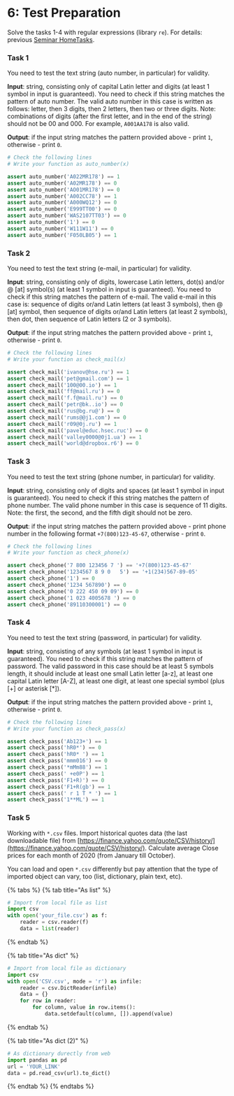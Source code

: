 # 6: Test Preparation

Solve the tasks 1-4 with regular expressions \(library `re`\). For details: previous [Seminar HomeTasks](../seminar-5/5-hometasks.md).

### Task 1

You need to test the text string \(auto number, in particular\) for validity.

**Input**: string, consisting only of capital Latin letter and digits \(at least 1 symbol in input is guaranteed\). You need to check if this string matches the pattern of auto number. The valid auto number in this case is written as follows: letter, then 3 digits, then 2 letters, then two or three digits. Note: combinations of digits \(after the first letter, and in the end of the string\) should not be 00 and 000. For example, `A001AA178` is also valid.

**Output**: if the input string matches the pattern provided above - print `1`, otherwise - print `0`.

```python
# Check the following lines
# Write your function as auto_number(x)

assert auto_number('A022MR178') == 1
assert auto_number('A02MR178') == 0
assert auto_number('AO01MR178') == 0
assert auto_number('A002CC78') == 1
assert auto_number('A000WQ12') == 0
assert auto_number('E999TT00') == 0
assert auto_number('WAS2107TT03') == 0
assert auto_number('1') == 0
assert auto_number('W111W11') == 0
assert auto_number('F050LB05') == 1
```

### Task 2

You need to test the text string \(e-mail, in particular\) for validity.

**Input**: string, consisting only of digits, lowercase Latin letters, dot\(s\) and/or @ \[at\] symbol\(s\) \(at least 1 symbol in input is guaranteed\). You need to check if this string matches the pattern of e-mail. The valid e-mail in this case is: sequence of digits or/and Latin letters \(at least 3 symbols\), then @ \[at\] symbol, then sequence of digits or/and Latin letters \(at least 2 symbols\), then dot, then sequence of Latin letters \(2 or 3 symbols\).

**Output**: if the input string matches the pattern provided above - print `1`, otherwise - print `0`.

```python
# Check the following lines
# Write your function as check_mail(x)

assert check_mail('ivanov@hse.ru') == 1
assert check_mail('pet@gmail.com') == 1
assert check_mail('100@00.io') == 1
assert check_mail('ff@mail.ru') == 0
assert check_mail('f.f@mail.ru') == 0
assert check_mail('petr@bk..io') == 0
assert check_mail('rus@bg.ru@') == 0
assert check_mail('rums@@j1.com') == 0
assert check_mail('r09@0j.ru') == 1
assert check_mail('pavel@educ.hsec.ruc') == 0
assert check_mail('valley0000@0j1.ua') == 1
assert check_mail('world@dropbox.r6') == 0
```

### Task 3

You need to test the text string \(phone number, in particular\) for validity.

**Input**: string, consisting only of digits and spaces \(at least 1 symbol in input is guaranteed\). You need to check if this string matches the pattern of phone number. The valid phone number in this case is sequence of 11 digits. Note: the first, the second, and the fifth digit should not be zero.

**Output**: if the input string matches the pattern provided above - print phone number in the following format `+7(800)123-45-67`, otherwise - print `0`.

```python
# Check the following lines
# Write your function as check_phone(x)

assert check_phone('7 800 123456 7 ') == '+7(800)123-45-67'
assert check_phone('1234567 8 9 0   5') == '+1(234)567-89-05'
assert check_phone('1') == 0
assert check_phone('1234 567890') == 0
assert check_phone('0 222 450 09 09') == 0
assert check_phone('1 023 4005678 ') == 0
assert check_phone('89110300001') == 0
```

### Task 4

You need to test the text string \(password, in particular\) for validity.

**Input**: string, consisting of any symbols \(at least 1 symbol in input is guaranteed\). You need to check if this string matches the pattern of password. The valid password in this case should be at least 5 symbols length, it should include at least one small Latin letter \[a-z\], at least one capital Latin letter \[A-Z\], at least one digit, at least one special symbol \(plus \[+\] or asterisk \[\*\]\).

**Output**: if the input string matches the pattern provided above - print `1`, otherwise - print `0`.

```python
# Check the following lines
# Write your function as check_pass(x)

assert check_pass('Ab123+') == 1
assert check_pass('hR0*') == 0
assert check_pass('hR0* ') == 1
assert check_pass('mmm016') == 0
assert check_pass('*mMm88') == 1
assert check_pass(' +e0P') == 1
assert check_pass('F1+R)') == 0
assert check_pass('F1+R(gb') == 1
assert check_pass(' r 1 T * ') == 1
assert check_pass('1**ML') == 1
```

### Task 5

Working with `*.csv` files. Import historical quotes data \(the last downloadable file\) from [https://finance.yahoo.com/quote/CSV/history/](https://finance.yahoo.com/quote/CSV/history/). Calculate average Close prices for each month of 2020 \(from January till October\).

You can load and open `*.csv` differently but pay attention that the type of imported object can vary, too \(list, dictionary, plain text, etc\).

{% tabs %}
{% tab title="As list" %}
```python
# Import from local file as list
import csv
with open('your_file.csv') as f:
    reader = csv.reader(f)
    data = list(reader)
```
{% endtab %}

{% tab title="As dict" %}
```python
# Import from local file as dictionary
import csv
with open('CSV.csv', mode = 'r') as infile:
    reader = csv.DictReader(infile)
    data = {}
    for row in reader:
        for column, value in row.items():
            data.setdefault(column, []).append(value)
```
{% endtab %}

{% tab title="As dict \(2\)" %}
```python
# As dictionary durectly from web
import pandas as pd
url = 'YOUR_LINK'
data = pd.read_csv(url).to_dict()
```
{% endtab %}
{% endtabs %}

